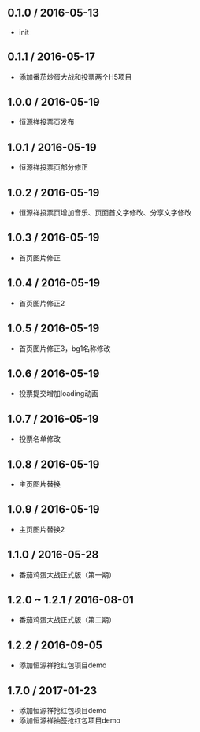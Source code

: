 ## 0.1.0 / 2016-05-13
*  init
## 0.1.1 / 2016-05-17
*  添加番茄炒蛋大战和投票两个H5项目

## 1.0.0 / 2016-05-19
*  恒源祥投票页发布

## 1.0.1 / 2016-05-19
*  恒源祥投票页部分修正

## 1.0.2 / 2016-05-19
*  恒源祥投票页增加音乐、页面首文字修改、分享文字修改

## 1.0.3 / 2016-05-19
*  首页图片修正

## 1.0.4 / 2016-05-19
*  首页图片修正2

## 1.0.5 / 2016-05-19
*  首页图片修正3，bg1名称修改

## 1.0.6 / 2016-05-19
*  投票提交增加loading动画

## 1.0.7 / 2016-05-19
*  投票名单修改

## 1.0.8 / 2016-05-19
*  主页图片替换

## 1.0.9 / 2016-05-19
*  主页图片替换2

## 1.1.0 / 2016-05-28
*  番茄鸡蛋大战正式版（第一期）

## 1.2.0 ~ 1.2.1 / 2016-08-01
*  番茄鸡蛋大战正式版（第二期）

## 1.2.2  / 2016-09-05
*  添加恒源祥抢红包项目demo

## 1.7.0  / 2017-01-23
*  添加恒源祥抢红包项目demo
*  添加恒源祥抽签抢红包项目demo
